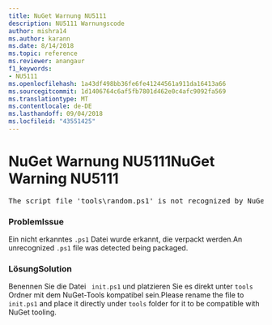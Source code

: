 ```yaml
---
title: NuGet Warnung NU5111
description: NU5111 Warnungscode
author: mishra14
ms.author: karann
ms.date: 8/14/2018
ms.topic: reference
ms.reviewer: anangaur
f1_keywords:
- NU5111
ms.openlocfilehash: 1a43df498bb36fe6fe41244561a911da16413a66
ms.sourcegitcommit: 1d1406764c6af5fb7801d462e0c4afc9092fa569
ms.translationtype: MT
ms.contentlocale: de-DE
ms.lasthandoff: 09/04/2018
ms.locfileid: "43551425"
---
```

# <a name="nuget-warning-nu5111"></a><span data-ttu-id="3bedc-103">NuGet Warnung NU5111</span><span class="sxs-lookup"><span data-stu-id="3bedc-103">NuGet Warning NU5111</span></span>
<pre>The script file 'tools\random.ps1' is not recognized by NuGet and hence will not be executed during installation of this package. Rename it to install.ps1, uninstall.ps1 or init.ps1 and place it directly under 'tools'.</pre>

### <a name="issue"></a><span data-ttu-id="3bedc-104">Problem</span><span class="sxs-lookup"><span data-stu-id="3bedc-104">Issue</span></span>

<span data-ttu-id="3bedc-105">Ein nicht erkanntes `.ps1` Datei wurde erkannt, die verpackt werden.</span><span class="sxs-lookup"><span data-stu-id="3bedc-105">An unrecognized `.ps1` file was detected being packaged.</span></span>


### <a name="solution"></a><span data-ttu-id="3bedc-106">Lösung</span><span class="sxs-lookup"><span data-stu-id="3bedc-106">Solution</span></span>

<span data-ttu-id="3bedc-107">Benennen Sie die Datei ` init.ps1` und platzieren Sie es direkt unter `tools` Ordner mit dem NuGet-Tools kompatibel sein.</span><span class="sxs-lookup"><span data-stu-id="3bedc-107">Please rename the file to ` init.ps1` and place it directly under `tools` folder for it to be compatible with NuGet tooling.</span></span>

